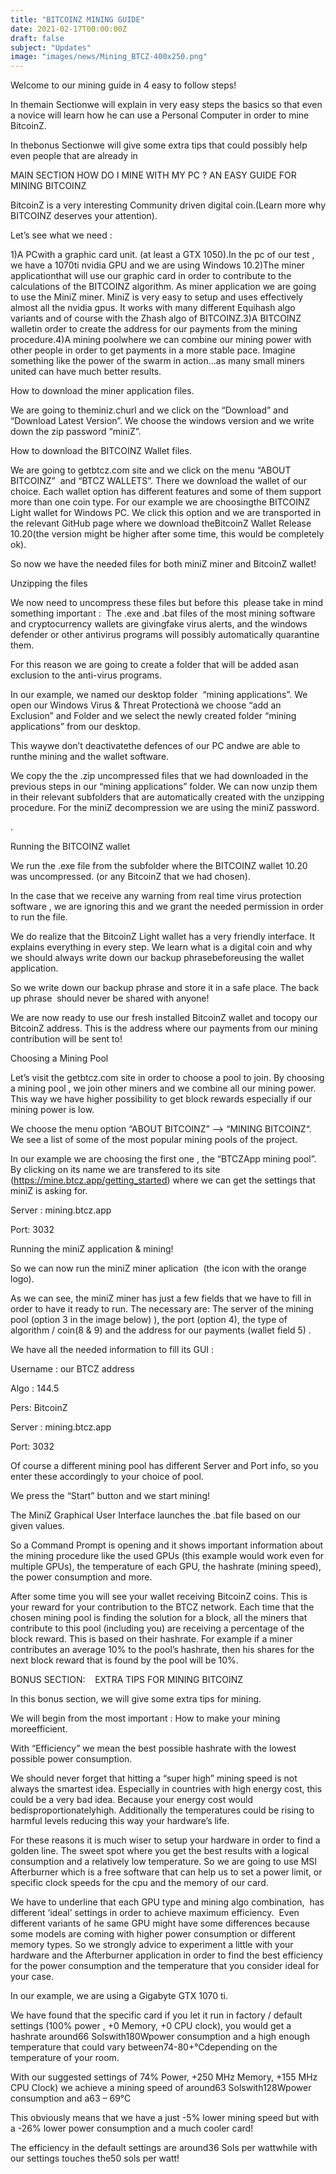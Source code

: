 ```yaml
---
title: "BITCOINZ MINING GUIDE"
date: 2021-02-17T00:00:00Z
draft: false
subject: "Updates"
image: "images/news/Mining_BTCZ-400x250.png"
---
```


Welcome to our mining guide in 4 easy to follow steps!

In themain Sectionwe will explain in very easy steps the basics so that even a novice will learn how he can use a Personal Computer in order to mine BitcoinZ.

In thebonus Sectionwe will give some extra tips that could possibly help even people that are already in

MAIN SECTION HOW DO I MINE WITH MY PC ? AN EASY GUIDE FOR MINING BITCOINZ

BitcoinZ is a very interesting Community driven digital coin.(Learn more why BITCOINZ deserves your attention).

Let’s see what we need :

1)A PCwith a graphic card unit. (at least a GTX 1050).In the pc of our test , we have a 1070ti nvidia GPU and we are using Windows 10.2)The miner applicationthat will use our graphic card in order to contribute to the calculations of the BITCOINZ algorithm. As miner application we are going to use the MiniZ miner. MiniZ is very easy to setup and uses effectively almost all the nvidia gpus. It works with many different Equihash algo variants and of course with the Zhash algo of BITCOINZ.3)A BITCOINZ walletin order to create the address for our payments from the mining procedure.4)A mining poolwhere we can combine our mining power with other people in order to get payments in a more stable pace. Imagine something like the power of the swarm in action…as many small miners united can have much better results.

How to download the miner application files.

We are going to theminiz.churl and we click on the “Download” and “Download Latest Version”. We choose the windows version and we write down the zip password “miniZ”.

How to download the BITCOINZ Wallet files.

We are going to getbtcz.com site and we click on the menu “ABOUT BITCOINZ”  and “BTCZ WALLETS”. There we download the wallet of our choice. Each wallet option has different features and some of them support more than one coin type. For our example we are choosingthe BITCOINZ Light wallet for Windows PC. We click this option and we are transported in the relevant GitHub page where we download theBitcoinZ Wallet Release 10.20(the version might be higher after some time, this would be completely ok).

So now we have the needed files for both miniZ miner and BitcoinZ wallet!

Unzipping the files

We now need to uncompress these files but before this  please take in mind something important :  The .exe and .bat files of the most mining software and cryptocurrency wallets are givingfake virus alerts, and the windows defender or other antivirus programs will possibly automatically quarantine them.

For this reason we are going to create a folder that will be added asan exclusion to the anti-virus programs.

In our example, we named our desktop folder  “mining applications”. We open our Windows Virus & Threat Protectionà we choose “add an Exclusion” and Folder and we select the newly created folder “mining applications” from our desktop.

This waywe don’t deactivatethe defences of our PC andwe are able to runthe mining and the wallet software.

We copy the the .zip uncompressed files that we had downloaded in the previous steps in our “mining applications” folder. We can now unzip them in their relevant subfolders that are automatically created with the unzipping procedure. For the miniZ decompression we are using the miniZ password.

.

Running the BITCOINZ wallet

We run the .exe file from the subfolder where the BITCOINZ wallet 10.20 was uncompressed. (or any BitcoinZ that we had chosen).

In the case that we receive any warning from real time virus protection software , we are ignoring this and we grant the needed permission in order to run the file.

We do realize that the BitcoinZ Light wallet has a very friendly interface. It explains everything in every step. We learn what is a digital coin and why we should always write down our backup phrasebeforeusing the wallet application.

So we write down our backup phrase and store it in a safe place. The back up phrase  should never be shared with anyone!

We are now ready to use our fresh installed BitcoinZ wallet and tocopy our BitcoinZ address. This is the address where our payments from our mining contribution will be sent to!

Choosing a Mining Pool

Let’s visit the getbtcz.com site in order to choose a pool to join. By choosing a mining pool , we join other miners and we combine all our mining power. This way we have higher possibility to get block rewards especially if our mining power is low.

We choose the menu option “ABOUT BITCOINZ” –> “MINING BITCOINZ“. We see a list of some of the most popular mining pools of the project.

In our example we are choosing the first one , the “BTCZApp mining pool”. By clicking on its name we are transfered to its site (https://mine.btcz.app/getting_started) where we can get the settings that miniZ is asking for.

Server : mining.btcz.app

Port: 3032

Running the miniZ application & mining!

So we can now run the miniZ miner aplication  (the icon with the orange logo).

As we can see, the miniZ miner has just a few fields that we have to fill in order to have it ready to run. The necessary are: The server of the mining pool (option 3 in the image below) ), the port (option 4), the type of algorithm / coin(8 & 9) and the address for our payments (wallet field 5) .

We have all the needed information to fill its GUI :

Username : our BTCZ address

Algo : 144.5

Pers: BitcoinZ

Server : mining.btcz.app

Port: 3032

Of course a different mining pool has different Server and Port info, so you enter these accordingly to your choice of pool.

We press the “Start” button and we start mining!

The MiniZ Graphical User Interface launches the .bat file based on our given values.

So a Command Prompt is opening and it shows important information about the mining procedure like the used GPUs (this example would work even for multiple GPUs), the temperature of each GPU, the hashrate (mining speed), the power consumption and more.

After some time you will see your wallet receiving BitcoinZ coins. This is your reward for your contribution to the BTCZ network. Each time that the chosen mining pool is finding the solution for a block, all the miners that contribute to this pool (including you) are receiving a percentage of the block reward. This is based on their hashrate. For example if a miner contributes an average 10% to the pool’s hashrate, then his shares for the next block reward that is found by the pool will be 10%.

BONUS SECTION:    EXTRA TIPS FOR MINING BITCOINZ

In this bonus section, we will give some extra tips for mining.

We will begin from the most important : How to make your mining moreefficient.

With “Efficiency” we mean the best possible hashrate with the lowest possible power consumption.

We should never forget that hitting a “super high” mining speed is not always the smartest idea. Especially in countries with high energy cost, this could be a very bad idea. Because your energy cost would bedisproportionatelyhigh. Additionally the temperatures could be rising to harmful levels reducing this way your hardware’s life.

For these reasons it is much wiser to setup your hardware in order to find a golden line. The sweet spot where you get the best results with a logical consumption and a relatively low temperature. So we are going to use MSI Afterburner which is a free software that can help us to set a power limit, or specific clock speeds for the cpu and the memory of our card.

We have to underline that each GPU type and mining algo combination,  has different ‘ideal’ settings in order to achieve maximum efficiency.  Even different variants of he same GPU might have some differences because some models are coming with higher power consumption or different memory types. So we strongly advice to experiment a little with your hardware and the Afterburner application in order to find the best efficiency for the power consumption and the temperature that you consider ideal for your case.

In our example, we are using a Gigabyte GTX 1070 ti.

We have found that the specific card if you let it run in factory / default settings (100% power , +0 Memory, +0 CPU clock), you would get a hashrate around66 Solswith180Wpower consumption and a high enough temperature that could vary between74-80+°Cdepending on the temperature of your room.

With our suggested settings of 74% Power, +250 MHz Memory, +155 MHz CPU Clock) we achieve a mining speed of around63 Solswith128Wpower consumption and a63 – 69°C

This obviously means that we have a just -5% lower mining speed but with a -26% lower power consumption and a much cooler card!

The efficiency in the default settings are around36 Sols per wattwhile with our settings touches the50 sols per watt!
